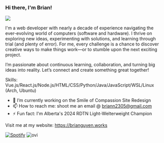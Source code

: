 ### Hi there, I'm Brian!
![](https://media.licdn.com/dms/image/v2/D5616AQFT1LqNuYqdug/profile-displaybackgroundimage-shrink_350_1400/profile-displaybackgroundimage-shrink_350_1400/0/1715952204363?e=1738800000&v=beta&t=T8fFo-WgaUsR8gNS2KOPeHMYSFSx47tMqMLM0JGNfGY)

I'm a web developer with nearly a decade of experience navigating the ever-evolving world of computers (software and hardware). I thrive on exploring new ideas, experimenting with solutions, and learning through trial (and plenty of error). For me, every challenge is a chance to discover creative ways to make things work—or to stumble upon the next exciting project.

I’m passionate about continuous learning, collaboration, and turning big ideas into reality. Let’s connect and create something great together!

Skills: Vue.js/React.js/Node.js/HTML/CSS/Python/Java/JavaScript/WSL/Linux (Arch, Ubuntu)

- 🔭 I’m currently working on the Smile of Compassion Site Redesign 
- 📫 How to reach me: shoot me an email @ briann2305@gmail.com 
- ⚡ Fun fact: I'm Alberta's 2024 RDTN Light-Welterweight Champion  

Visit me at my website: https://brianguyen.works

[![Spotify](https://novatorem.bgstatic.vercel.app/api/spotify)](https://open.spotify.com/artist/6hyCmqlpgEhkMKKr65sFgI)
<img src="https://github-readme-stats.vercel.app/api/top-langs?username=madushadhanushka&show_icons=true&locale=en&layout=compact&theme=chartreuse-dark" alt="ovi" />
